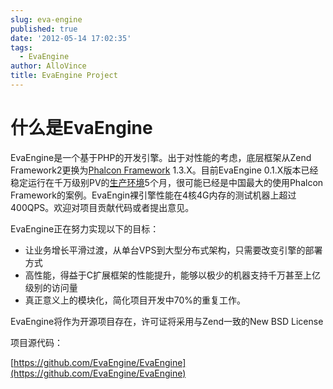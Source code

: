 ```yaml
---
slug: eva-engine
published: true
date: '2012-05-14 17:02:35'
tags:
  - EvaEngine
author: AlloVince
title: EvaEngine Project
---
```


什么是EvaEngine
=============================================

EvaEngine是一个基于PHP的开发引擎。出于对性能的考虑，底层框架从Zend Framework2更换为[Phalcon Framework](http://phalconphp.com/en/) 1.3.X。目前EvaEngine 0.1.X版本已经稳定运行在千万级别PV的[生产环境](http://wallstreetcn.com/)5个月，很可能已经是中国最大的使用Phalcon Framework的案例。EvaEngin裸引擎性能在4核4G内存的测试机器上超过400QPS。欢迎对项目贡献代码或者提出意见。

EvaEngine正在努力实现以下的目标：

- 让业务增长平滑过渡，从单台VPS到大型分布式架构，只需要改变引擎的部署方式
- 高性能，得益于C扩展框架的性能提升，能够以极少的机器支持千万甚至上亿级别的访问量
- 真正意义上的模块化，简化项目开发中70%的重复工作。

EvaEngine将作为开源项目存在，许可证将采用与Zend一致的New BSD License

项目源代码：

[https://github.com/EvaEngine/EvaEngine](https://github.com/EvaEngine/EvaEngine)


